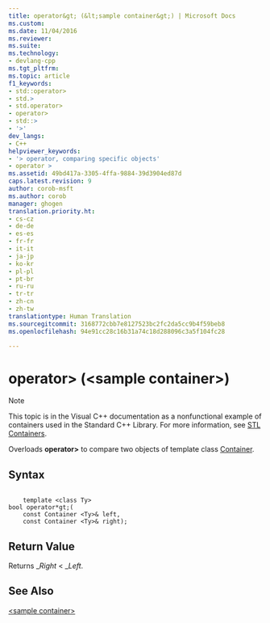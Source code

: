```yaml
---
title: operator&gt; (&lt;sample container&gt;) | Microsoft Docs
ms.custom: 
ms.date: 11/04/2016
ms.reviewer: 
ms.suite: 
ms.technology:
- devlang-cpp
ms.tgt_pltfrm: 
ms.topic: article
f1_keywords:
- std::operator>
- std.>
- std.operator>
- operator>
- std::>
- '>'
dev_langs:
- C++
helpviewer_keywords:
- '> operator, comparing specific objects'
- operator >
ms.assetid: 49bd417a-3305-4ffa-9884-39d3904ed87d
caps.latest.revision: 9
author: corob-msft
ms.author: corob
manager: ghogen
translation.priority.ht:
- cs-cz
- de-de
- es-es
- fr-fr
- it-it
- ja-jp
- ko-kr
- pl-pl
- pt-br
- ru-ru
- tr-tr
- zh-cn
- zh-tw
translationtype: Human Translation
ms.sourcegitcommit: 3168772cbb7e8127523bc2fc2da5cc9b4f59beb8
ms.openlocfilehash: 94e91cc28c16b31a74c18d288096c3a5f104fc28

---
```

# operator&gt; (&lt;sample container&gt;)
> [!NOTE]
>  This topic is in the Visual C++ documentation as a nonfunctional example of containers used in the Standard C++ Library. For more information, see [STL Containers](../standard-library/stl-containers.md).  
  
 Overloads **operator>** to compare two objects of template class [Container](../standard-library/sample-container-class.md).  
  
## Syntax  
  
```  
 
    template <class Ty>  
bool operator*gt;(
    const Container <Ty>& left,  
    const Container <Ty>& right);
```  
  
## Return Value  
 Returns _*Right* < \_*Left*.  
  
## See Also  
 [\<sample container>](../standard-library/sample-container.md)




<!--HONumber=Jan17_HO2-->


